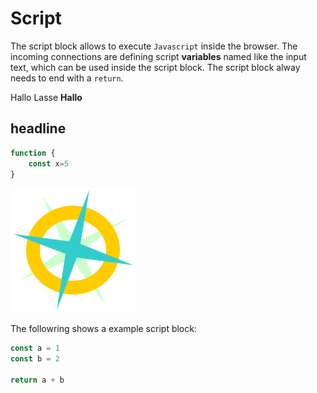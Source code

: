 # Script

The script block allows to execute `Javascript` inside the browser. The incoming connections are defining script **variables** named like the input text, which can be used inside the script block. The script block alway needs to end with a ```return```.

Hallo Lasse 
**Hallo**

## headline

```javascript
function {
    const x=5
}
```

![Alt text](svg/compass.svg)

The followring shows a example script block:
```javascript
const a = 1
const b = 2

return a + b
```